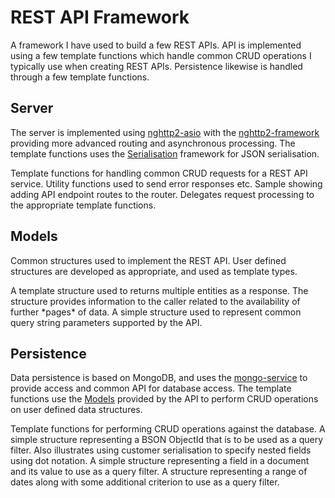 # REST API Framework

A framework I have used to build a few REST APIs.  API is implemented using a few template
functions which handle common CRUD operations I typically use when creating REST APIs. 
Persistence likewise is handled through a few template functions.

## Server
The server is implemented using [nghttp2-asio](nghttp2-asio.md) with the [nghttp2-framework](nghttp2-framework.md)
providing more advanced routing and asynchronous processing.  The template functions uses
the [Serialisation](mongo-service-serialisation.md) framework for JSON serialisation.

<tabs id="rest-api-framework-server">
  <tab title="Template" id="resp-api-framework-template">
    Template functions for handling common CRUD requests for a REST API service.
    <code-block lang="C++" src="nghttp2/rest/handlers/template.hpp" collapsible="true"/>
  </tab>
  <tab title="Common" id="resp-api-framework-common">
    Utility functions used to send error responses etc.
    <code-block lang="C++" src="nghttp2/rest/handlers/common.hpp" collapsible="true"/>
  </tab>
  <tab title="Endpoints" id="resp-api-framework-endpoints">
    Sample showing adding API endpoint routes to the router.  Delegates request processing to the appropriate template functions.
    <code-block lang="C++" src="nghttp2/rest/handlers/routes.hpp" collapsible="true"/>
  </tab>
</tabs>

## Models
Common structures used to implement the REST API.  User defined structures are developed
as appropriate, and used as template types.

<tabs id="rest-api-framework-model">
  <tab title="Entities" id="resp-api-framework-model-entities">
    A template structure used to returns multiple entities as a response.  The structure provides information to the caller related to the availability of further *pages* of data.
    <code-block lang="C++" src="nghttp2/rest/model/entities.hpp" collapsible="true"/>
  </tab>
  <tab title="EntitiesQuery" id="resp-api-framework-model-query">
    A simple structure used to represent common query string parameters supported by the API.
    <code-block lang="C++" src="nghttp2/rest/model/entitiesquery.hpp" collapsible="true"/>
  </tab>
</tabs>

## Persistence
Data persistence is based on MongoDB, and uses the [mongo-service](mongo-service.md) to
provide access and common API for database access.  The template functions use the
[Models](mongo-service-models.md) provided by the API to perform CRUD operations on
user defined data structures.

<tabs id="rest-api-framework-db">
  <tab title="Repository" id="resp-api-framework-db-repository">
    Template functions for performing CRUD operations against the database.
    <code-block lang="C++" src="nghttp2/rest/db/repository.hpp" collapsible="true"/>
  </tab>
  <tab title="Id" id="resp-api-framework-db-id">
    A simple structure representing a BSON ObjectId that is to be used as a query filter.  Also illustrates using customer serialisation to specify nested fields using dot notation.
    <code-block lang="C++" src="nghttp2/rest/db/filter/id.hpp" collapsible="true"/>
  </tab>
  <tab title="Property" id="resp-api-framework-db-property">
    A simple structure representing a field in a document and its value to use as a query filter.
    <code-block lang="C++" src="nghttp2/rest/db/filter/property.hpp" collapsible="true"/>
  </tab>
  <tab title="Between" id="resp-api-framework-db-between">
    A structure representing a range of dates along with some additional criterion to use as a query filter.
    <code-block lang="C++" src="nghttp2/rest/db/filter/between.hpp" collapsible="true"/>
  </tab>
</tabs>
